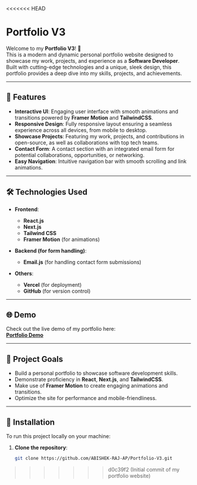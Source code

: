 <<<<<<< HEAD
# Portfolio V3

Welcome to my **Portfolio V3**! 🚀  
This is a modern and dynamic personal portfolio website designed to showcase my work, projects, and experience as a **Software Developer**. Built with cutting-edge technologies and a unique, sleek design, this portfolio provides a deep dive into my skills, projects, and achievements.

---

## 🚀 Features

- **Interactive UI**: Engaging user interface with smooth animations and transitions powered by **Framer Motion** and **TailwindCSS**.
- **Responsive Design**: Fully responsive layout ensuring a seamless experience across all devices, from mobile to desktop.
- **Showcase Projects**: Featuring my work, projects, and contributions in open-source, as well as collaborations with top tech teams.
- **Contact Form**: A contact section with an integrated email form for potential collaborations, opportunities, or networking.
- **Easy Navigation**: Intuitive navigation bar with smooth scrolling and link animations.

---

## 🛠 Technologies Used

- **Frontend**:  
   - **React.js**  
   - **Next.js**  
   - **Tailwind CSS**  
   - **Framer Motion** (for animations)
  
- **Backend (for form handling)**:  
   - **Email.js** (for handling contact form submissions)

- **Others**:  
   - **Vercel** (for deployment)  
   - **GitHub** (for version control)  

---

## 🌐 Demo

Check out the live demo of my portfolio here:  
[**Portfolio Demo**](https://portfolio-v3-git-master-abishekbalances-projects.vercel.app/)

---

## 🎯 Project Goals

- Build a personal portfolio to showcase software development skills.
- Demonstrate proficiency in **React**, **Next.js**, and **TailwindCSS**.
- Make use of **Framer Motion** to create engaging animations and transitions.
- Optimize the site for performance and mobile-friendliness.

---

## 📂 Installation

To run this project locally on your machine:

1. **Clone the repository**:
   ```bash
   git clone https://github.com/ABISHEK-RAJ-AP/Portfolio-V3.git

>>>>>>> d0c39f2 (Initial commit of my portfolio website)
